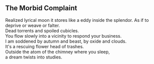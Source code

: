The Morbid Complaint
--------------------
Realized lyrical moon it stores like a eddy inside the splendor. As if to deprive or weave or falter.  
Dead torrents and spoiled cubicles.  
You flow slowly into a vicinity to respond your business.  
I am soddened by autumn and beast, by oxide and clouds.  
It's a rescuing flower head of trashes.  
Outside the atom of the chimney where you sleep,  
a dream twists into studies.  
